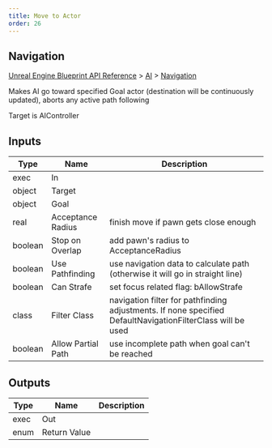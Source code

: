 ```yaml
---
title: Move to Actor
order: 26
---
```

## Navigation

[Unreal Engine Blueprint API Reference](https://dev.epicgames.com/documentation/en-us/unreal-engine/BlueprintAPI) > [AI](https://dev.epicgames.com/documentation/en-us/unreal-engine/BlueprintAPI/AI) > [Navigation](https://dev.epicgames.com/documentation/en-us/unreal-engine/BlueprintAPI/AI/Navigation)

Makes AI go toward specified Goal actor (destination will be continuously updated), aborts any active path following

Target is AIController

## Inputs

| Type | Name | Description |
| --- | --- | --- |
| exec | In |  |
| object | Target |  |
| object | Goal |  |
| real | Acceptance Radius | finish move if pawn gets close enough |
| boolean | Stop on Overlap | add pawn's radius to AcceptanceRadius |
| boolean | Use Pathfinding | use navigation data to calculate path (otherwise it will go in straight line) |
| boolean | Can Strafe | set focus related flag: bAllowStrafe |
| class | Filter Class | navigation filter for pathfinding adjustments. If none specified DefaultNavigationFilterClass will be used |
| boolean | Allow Partial Path | use incomplete path when goal can't be reached |

## Outputs

| Type | Name | Description |
| --- | --- | --- |
| exec | Out |  |
| enum | Return Value |  |
